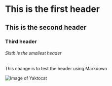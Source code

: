 # This is the first header
## This is the second header
### Third header
###### Sixth is the smallest header

This change is to test the header using Markdown

![Image of Yaktocat](https://octodex.github.com/images/yaktocat.png)
